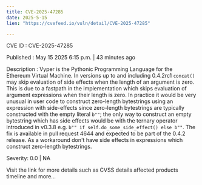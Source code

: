 ```yaml
---
title: CVE-2025-47285
date: 2025-5-15
lien: "https://cvefeed.io/vuln/detail/CVE-2025-47285"

---
```


CVE ID : CVE-2025-47285

Published :  May 15
2025
6:15 p.m. | 43 minutes ago

Description : Vyper is the Pythonic Programming Language for the Ethereum Virtual Machine. In versions up to and including 0.4.2rc1
`concat()` may skip evaluation of side effects when the length of an argument is zero. This is due to a fastpath in the implementation which skips evaluation of argument expressions when their length is zero. In practice
it would be very unusual in user code to construct zero-length bytestrings using an expression with side-effects
since zero-length bytestrings are typically constructed with the empty literal `b""`; the only way to construct an empty bytestring which has side effects would be with the ternary operator introduced in v0.3.8
e.g. `b"" if self.do_some_side_effect() else b""`. The fix is available in pull request 4644 and expected to be part of the 0.4.2 release. As a workaround
don't have side effects in expressions which construct zero-length bytestrings.

Severity: 0.0 | NA

Visit the link for more details
such as CVSS details
affected products
timeline
and more...
